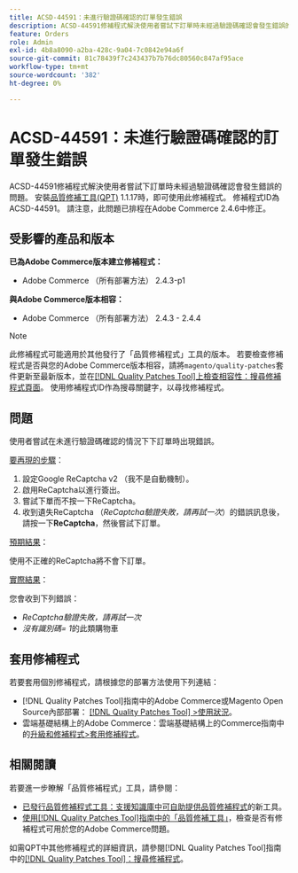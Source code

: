 ```yaml
---
title: ACSD-44591：未進行驗證碼確認的訂單發生錯誤
description: ACSD-44591修補程式解決使用者嘗試下訂單時未經過驗證碼確認會發生錯誤的問題。
feature: Orders
role: Admin
exl-id: 4b8a8090-a2ba-428c-9a04-7c0842e94a6f
source-git-commit: 81c78439f7c243437b7b76dc80560c847af95ace
workflow-type: tm+mt
source-wordcount: '382'
ht-degree: 0%

---
```


# ACSD-44591：未進行驗證碼確認的訂單發生錯誤

ACSD-44591修補程式解決使用者嘗試下訂單時未經過驗證碼確認會發生錯誤的問題。
安裝[品質修補工具(QPT)](https://experienceleague.adobe.com/zh-hant/docs/commerce-knowledge-base/kb/announcements/commerce-announcements/magento-quality-patches-released-new-tool-to-self-serve-quality-patches) 1.1.17時，即可使用此修補程式。 修補程式ID為ACSD-44591。 請注意，此問題已排程在Adobe Commerce 2.4.6中修正。

## 受影響的產品和版本

**已為Adobe Commerce版本建立修補程式：**

* Adobe Commerce （所有部署方法） 2.4.3-p1

**與Adobe Commerce版本相容：**

* Adobe Commerce （所有部署方法） 2.4.3 - 2.4.4

>[!NOTE]
>
>此修補程式可能適用於其他發行了「品質修補程式」工具的版本。 若要檢查修補程式是否與您的Adobe Commerce版本相容，請將`magento/quality-patches`套件更新至最新版本，並在[[!DNL Quality Patches Tool]上檢查相容性：搜尋修補程式頁面](https://experienceleague.adobe.com/zh-hant/docs/commerce-knowledge-base/kb/announcements/commerce-announcements/magento-quality-patches-released-new-tool-to-self-serve-quality-patches)。 使用修補程式ID作為搜尋關鍵字，以尋找修補程式。

## 問題

使用者嘗試在未進行驗證碼確認的情況下下訂單時出現錯誤。

<u>要再現的步驟</u>：

1. 設定Google ReCaptcha v2 （我不是自動機制）。
1. 啟用ReCaptcha以進行簽出。
1. 嘗試下單而不按一下ReCaptcha。
1. 收到遺失ReCaptcha （*ReCaptcha驗證失敗，請再試一次*）的錯誤訊息後，請按一下&#x200B;**ReCaptcha**，然後嘗試下訂單。

<u>預期結果</u>：

使用不正確的ReCaptcha將不會下訂單。

<u>實際結果</u>：

您會收到下列錯誤：

* *ReCaptcha驗證失敗，請再試一次*
* *沒有識別碼= 1*&#x200B;的此類購物車

## 套用修補程式

若要套用個別修補程式，請根據您的部署方法使用下列連結：

* [!DNL Quality Patches Tool]指南中的Adobe Commerce或Magento Open Source內部部署： [[!DNL Quality Patches Tool] >使用狀況](/help/tools/quality-patches-tool/usage.md)。
* 雲端基礎結構上的Adobe Commerce：雲端基礎結構上的Commerce指南中的[升級和修補程式>套用修補程式](https://experienceleague.adobe.com/docs/commerce-cloud-service/user-guide/develop/upgrade/apply-patches.html?lang=zh-Hant)。

## 相關閱讀

若要進一步瞭解「品質修補程式」工具，請參閱：

* [已發行品質修補程式工具：支援知識庫中可自助提供品質修補程式](https://experienceleague.adobe.com/zh-hant/docs/commerce-knowledge-base/kb/announcements/commerce-announcements/magento-quality-patches-released-new-tool-to-self-serve-quality-patches)的新工具。
* [使用[!DNL Quality Patches Tool]指南中的「品質修補工具」](/help/tools/quality-patches-tool/patches-available-in-qpt/check-patch-for-magento-issue-with-magento-quality-patches.md)，檢查是否有修補程式可用於您的Adobe Commerce問題。

如需QPT中其他修補程式的詳細資訊，請參閱[!DNL Quality Patches Tool]指南中的[[!DNL Quality Patches Tool]：搜尋修補程式](https://experienceleague.adobe.com/tools/commerce-quality-patches/index.html?lang=zh-Hant)。
